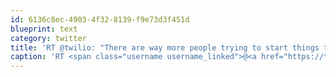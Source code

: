 ```yaml
---
id: 6136c8ec-4903-4f32-8139-f9e73d3f451d
blueprint: text
category: twitter
title: 'RT @twilio: "There are way more people trying to start things than there are people who can execute, so team up" says @smart of @groupme ...'
caption: 'RT <span class="username username_linked">@<a href="https://twitter.com/twilio" title="twilio">twilio</a></span>: "There are way more people trying to start things than there are people who can execute, so team up" says <span class="username username_linked">@<a href="https://twitter.com/smart" title="Steve Martocci">smart</a></span> of @groupme ...'
---
```


